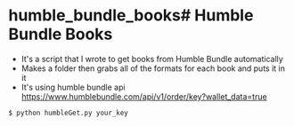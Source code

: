 # humble_bundle_books# Humble Bundle Books
- It's a script that I wrote to get books from Humble Bundle automatically
- Makes a folder then  grabs all of the formats for each book and puts it in it
- It's using humble bundle api https://www.humblebundle.com/api/v1/order/key?wallet_data=true

```
$ python humbleGet.py your_key
```
